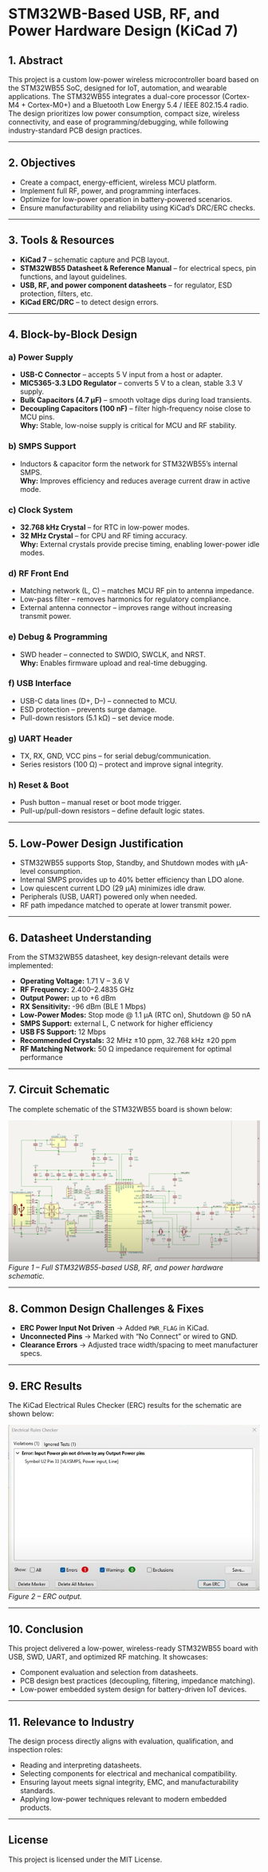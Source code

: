 # STM32WB-Based USB, RF, and Power Hardware Design (KiCad 7)

## 1. Abstract
This project is a custom low-power wireless microcontroller board based on the STM32WB55 SoC, designed for IoT, automation, and wearable applications. The STM32WB55 integrates a dual-core processor (Cortex-M4 + Cortex-M0+) and a Bluetooth Low Energy 5.4 / IEEE 802.15.4 radio.  
The design prioritizes low power consumption, compact size, wireless connectivity, and ease of programming/debugging, while following industry-standard PCB design practices.

---

## 2. Objectives
- Create a compact, energy-efficient, wireless MCU platform.
- Implement full RF, power, and programming interfaces.
- Optimize for low-power operation in battery-powered scenarios.
- Ensure manufacturability and reliability using KiCad’s DRC/ERC checks.

---

## 3. Tools & Resources
- **KiCad 7** – schematic capture and PCB layout.
- **STM32WB55 Datasheet & Reference Manual** – for electrical specs, pin functions, and layout guidelines.
- **USB, RF, and power component datasheets** – for regulator, ESD protection, filters, etc.
- **KiCad ERC/DRC** – to detect design errors.

---

## 4. Block-by-Block Design

### a) Power Supply
- **USB-C Connector** – accepts 5 V input from a host or adapter.
- **MIC5365-3.3 LDO Regulator** – converts 5 V to a clean, stable 3.3 V supply.
- **Bulk Capacitors (4.7 µF)** – smooth voltage dips during load transients.
- **Decoupling Capacitors (100 nF)** – filter high-frequency noise close to MCU pins.  
**Why:** Stable, low-noise supply is critical for MCU and RF stability.

### b) SMPS Support
- Inductors & capacitor form the network for STM32WB55’s internal SMPS.  
**Why:** Improves efficiency and reduces average current draw in active mode.

### c) Clock System
- **32.768 kHz Crystal** – for RTC in low-power modes.
- **32 MHz Crystal** – for CPU and RF timing accuracy.  
**Why:** External crystals provide precise timing, enabling lower-power idle modes.

### d) RF Front End
- Matching network (L, C) – matches MCU RF pin to antenna impedance.
- Low-pass filter – removes harmonics for regulatory compliance.
- External antenna connector – improves range without increasing transmit power.

### e) Debug & Programming
- SWD header – connected to SWDIO, SWCLK, and NRST.  
**Why:** Enables firmware upload and real-time debugging.

### f) USB Interface
- USB-C data lines (D+, D–) – connected to MCU.
- ESD protection – prevents surge damage.
- Pull-down resistors (5.1 kΩ) – set device mode.

### g) UART Header
- TX, RX, GND, VCC pins – for serial debug/communication.
- Series resistors (100 Ω) – protect and improve signal integrity.

### h) Reset & Boot
- Push button – manual reset or boot mode trigger.
- Pull-up/pull-down resistors – define default logic states.

---

## 5. Low-Power Design Justification
- STM32WB55 supports Stop, Standby, and Shutdown modes with µA-level consumption.
- Internal SMPS provides up to 40% better efficiency than LDO alone.
- Low quiescent current LDO (29 µA) minimizes idle draw.
- Peripherals (USB, UART) powered only when needed.
- RF path impedance matched to operate at lower transmit power.

---

## 6. Datasheet Understanding
From the STM32WB55 datasheet, key design-relevant details were implemented:
- **Operating Voltage:** 1.71 V – 3.6 V
- **RF Frequency:** 2.400–2.4835 GHz
- **Output Power:** up to +6 dBm
- **RX Sensitivity:** -96 dBm (BLE 1 Mbps)
- **Low-Power Modes:** Stop mode @ 1.1 µA (RTC on), Shutdown @ 50 nA
- **SMPS Support:** external L, C network for higher efficiency
- **USB FS Support:** 12 Mbps
- **Recommended Crystals:** 32 MHz ±10 ppm, 32.768 kHz ±20 ppm
- **RF Matching Network:** 50 Ω impedance requirement for optimal performance

---

## 7. Circuit Schematic
The complete schematic of the STM32WB55 board is shown below:

![Circuit Schematic](circuit.png)  
*Figure 1 – Full STM32WB55-based USB, RF, and power hardware schematic.*

---

## 8. Common Design Challenges & Fixes
- **ERC Power Input Not Driven** → Added `PWR_FLAG` in KiCad.
- **Unconnected Pins** → Marked with “No Connect” or wired to GND.
- **Clearance Errors** → Adjusted trace width/spacing to meet manufacturer specs.

---

## 9. ERC Results
The KiCad Electrical Rules Checker (ERC) results for the schematic are shown below:

![ERC Results](results.jpeg)  
*Figure 2 – ERC output.*

---

## 10. Conclusion
This project delivered a low-power, wireless-ready STM32WB55 board with USB, SWD, UART, and optimized RF matching. It showcases:
- Component evaluation and selection from datasheets.
- PCB design best practices (decoupling, filtering, impedance matching).
- Low-power embedded system design for battery-driven IoT devices.

---

## 11. Relevance to Industry
The design process directly aligns with evaluation, qualification, and inspection roles:
- Reading and interpreting datasheets.
- Selecting components for electrical and mechanical compatibility.
- Ensuring layout meets signal integrity, EMC, and manufacturability standards.
- Applying low-power techniques relevant to modern embedded products.

---

## License
This project is licensed under the MIT License.
